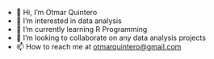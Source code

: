 - 👋 Hi, I’m Otmar Quintero
- 👀 I’m interested in data analysis 
- 🌱 I’m currently learning R Programming
- 💞️ I’m looking to collaborate on any data analysis projects
- 📫 How to reach me at otmarquintero@gmail.com

<!---
Otmarq/Otmarq is a ✨ special ✨ repository because its `README.md` (this file) appears on your GitHub profile.
You can click the Preview link to take a look at your changes.
--->
